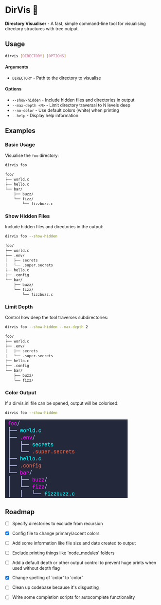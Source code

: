# DirVis 🌳

**Directory Visualiser** - A fast, simple command-line tool for visualising directory structures with tree output.

## Usage

```bash
dirvis [DIRECTORY] [OPTIONS]
```

#### Arguments
- `DIRECTORY` - Path to the directory to visualise

#### Options
- `--show-hidden` - Include hidden files and directories in output
- `--max-depth <N>` - Limit directory traversal to N levels deep
- `--no-color` - Use default colors (white) when printing
- `--help` - Display help information

## Examples

### Basic Usage
Visualise the ```foo``` directory:
```bash
dirvis foo
```
```
foo/
├── world.c
├── hello.c
└── bar/
    ├── buzz/
    └── fizz/
        └── fizzbuzz.c
```

### Show Hidden Files
Include hidden files and directories in the output:
```bash
dirvis foo --show-hidden
```
```
foo/
├── world.c
├── .env/
│   ├── secrets
│   └── .super.secrets
├── hello.c
├── .config
└── bar/
    ├── buzz/
    └── fizz/
        └── fizzbuzz.c
```

### Limit Depth
Control how deep the tool traverses subdirectories:
```bash
dirvis foo --show-hidden --max-depth 2
```
```
foo/
├── world.c
├── .env/
│   ├── secrets
│   └── .super.secrets
├── hello.c
├── .config
└── bar/
    ├── buzz/
    └── fizz/
```

### Color Output 
If a dirvis.ini file can be opened, output will be colorised:
```bash
dirvis foo --show-hidden
```
![DirVis colored output](examples/color_output_example.png)
## Roadmap
- [ ] Specify directories to exclude from recursion
- [x] Config file to change primary/accent colors
- [ ] Add some information like file size and date created to output
- [ ] Exclude printing things like 'node_modules' folders
- [ ] Add a default depth or other output control to prevent huge prints when used without depth flag
- [x] Change spelling of 'color' to 'color' 
- [ ] Clean up codebase because it's disgusting
- [ ] Write some completion scripts for autocomplete functionality





